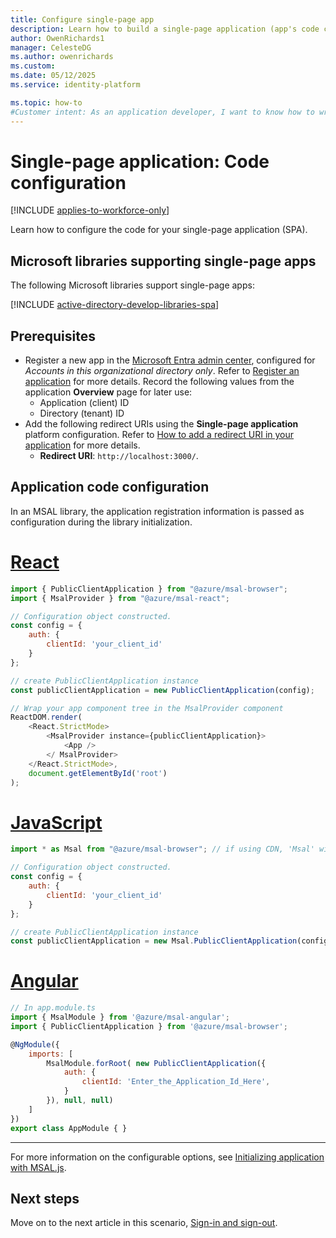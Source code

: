 ```yaml
---
title: Configure single-page app
description: Learn how to build a single-page application (app's code configuration)
author: OwenRichards1
manager: CelesteDG
ms.author: owenrichards
ms.custom: 
ms.date: 05/12/2025
ms.service: identity-platform

ms.topic: how-to
#Customer intent: As an application developer, I want to know how to write a single-page application by using the Microsoft identity platform.
---
```


# Single-page application: Code configuration

[!INCLUDE [applies-to-workforce-only](../external-id/includes/applies-to-workforce-only.md)]

Learn how to configure the code for your single-page application (SPA).

## Microsoft libraries supporting single-page apps

The following Microsoft libraries support single-page apps:

[!INCLUDE [active-directory-develop-libraries-spa](./includes/libraries/libraries-spa.md)]

## Prerequisites

* Register a new app in the [Microsoft Entra admin center](https://entra.microsoft.com), configured for *Accounts in this organizational directory only*. Refer to [Register an application](quickstart-register-app.md) for more details. Record the following values from the application **Overview** page for later use:
  * Application (client) ID 
  * Directory (tenant) ID
* Add the following redirect URIs using the **Single-page application** platform configuration. Refer to [How to add a redirect URI in your application](./how-to-add-redirect-uri.md) for more details.
    * **Redirect URI**: `http://localhost:3000/`.

## Application code configuration

In an MSAL library, the application registration information is passed as configuration during the library initialization.

# [React](#tab/react)

```javascript
import { PublicClientApplication } from "@azure/msal-browser";
import { MsalProvider } from "@azure/msal-react";

// Configuration object constructed.
const config = {
    auth: {
        clientId: 'your_client_id'
    }
};

// create PublicClientApplication instance
const publicClientApplication = new PublicClientApplication(config);

// Wrap your app component tree in the MsalProvider component
ReactDOM.render(
    <React.StrictMode>
        <MsalProvider instance={publicClientApplication}>
            <App />
        </ MsalProvider>
    </React.StrictMode>,
    document.getElementById('root')
);
```

# [JavaScript](#tab/javascript2)

```javascript
import * as Msal from "@azure/msal-browser"; // if using CDN, 'Msal' will be available in global scope

// Configuration object constructed.
const config = {
    auth: {
        clientId: 'your_client_id'
    }
};

// create PublicClientApplication instance
const publicClientApplication = new Msal.PublicClientApplication(config);
```

# [Angular](#tab/angular2)

```javascript
// In app.module.ts
import { MsalModule } from '@azure/msal-angular';
import { PublicClientApplication } from '@azure/msal-browser';

@NgModule({
    imports: [
        MsalModule.forRoot( new PublicClientApplication({
            auth: {
                clientId: 'Enter_the_Application_Id_Here',
            }
        }), null, null)
    ]
})
export class AppModule { }
```

---

For more information on the configurable options, see [Initializing application with MSAL.js](msal-js-initializing-client-applications.md).

## Next steps

Move on to the next article in this scenario, [Sign-in and sign-out](scenario-spa-sign-in.md).
